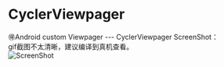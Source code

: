 # CyclerViewpager
:ideograph_advantage:Android custom Viewpager --- CyclerViewpager
ScreenShot：<br>
gif截图不太清晰，建议编译到真机查看。<br>
![ScreenShot](https://github.com/yuger/CyclerViewpager/blob/master/ScreenShot.gif)
